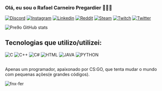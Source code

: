 ### Olá, eu sou o Rafael Carneiro Pregardier 🤙🤠🤙

[![Discord](https://img.shields.io/badge/Discord-7289DA?style=for-the-badge&logo=discord&logoColor=white)](https://discord.gg/FG5UkU3H)
[![Instagram](https://img.shields.io/badge/Instagram-E4405F?style=for-the-badge&logo=instagram&logoColor=white)](https://www.instagram.com/rafaelpregardier/?hl=pt-br)
[![Linkedin](https://img.shields.io/badge/LinkedIn-0077B5?style=for-the-badge&logo=linkedin&logoColor=white)](https://www.linkedin.com/in/rafael-carneiro-pregardier-55a802232/)
[![Reddit](https://img.shields.io/badge/Reddit-FF4500?style=for-the-badge&logo=reddit&logoColor=white)](https://www.reddit.com/user/Pre9o)
[![Steam](https://img.shields.io/badge/Steam-000000?style=for-the-badge&logo=steam&logoColor=white)](https://steamcommunity.com/id/carneiraodamassa/)
[![Twitch](https://img.shields.io/badge/Twitch-9146FF?style=for-the-badge&logo=twitch&logoColor=white)](https://www.twitch.tv/pre9o)
[![Twitter](https://img.shields.io/badge/Twitter-1DA1F2?style=for-the-badge&logo=twitter&logoColor=white)](https://twitter.com/RafaPregardier)



![Pre9o GitHub stats](https://github-readme-stats.vercel.app/api?username=pre9o&theme=midnight-purple&show_icons=true)

## Tecnologias que utilizo/utilizei:

<div style="display: inline_block><br/">
    <img align="center" alt="C" src="https://img.shields.io/badge/C-00599C?style=for-the-badge&logo=c&logoColor=white">
    <img align="center" alt="C++" src="https://img.shields.io/badge/C%2B%2B-00599C?style=for-the-badge&logo=c%2B%2B&logoColor=white">
    <img align="center" alt="C#" src="https://img.shields.io/badge/C%23-239120?style=for-the-badge&logo=c-sharp&logoColor=white">
    <img align="center" alt="HTML" src="https://img.shields.io/badge/HTML-239120?style=for-the-badge&logo=html5&logoColor=white">
    <img align="center" alt="JAVA" src="https://img.shields.io/badge/Java-ED8B00?style=for-the-badge&logo=java&logoColor=white">
    <img align="center" alt="PYTHON" src="https://img.shields.io/badge/Python-3776AB?style=for-the-badge&logo=python&logoColor=white">
   
</div><br/>

Apenas um programador, apaixonado por CS:GO, que tenta mudar o mundo com pequenas ações(e grandes códigos).

![fnx-fer](https://user-images.githubusercontent.com/102990182/195468421-30a3abdf-1662-4939-9495-d71454489fcb.gif)






